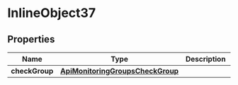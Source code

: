 

# InlineObject37

## Properties

Name | Type | Description | Notes
------------ | ------------- | ------------- | -------------
**checkGroup** | [**ApiMonitoringGroupsCheckGroup**](ApiMonitoringGroupsCheckGroup.md) |  | 



